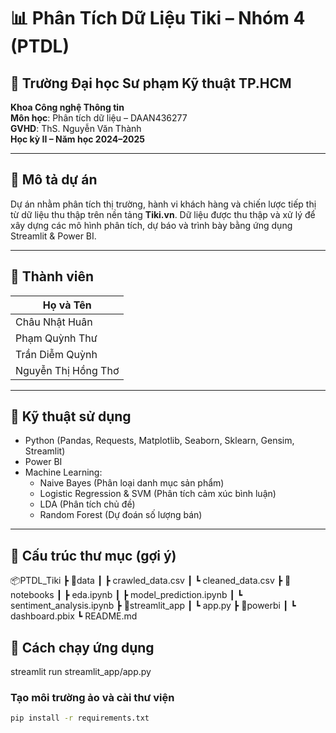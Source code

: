 # 📊 Phân Tích Dữ Liệu Tiki – Nhóm 4 (PTDL)

## 🏫 Trường Đại học Sư phạm Kỹ thuật TP.HCM  
**Khoa Công nghệ Thông tin**  
**Môn học**: Phân tích dữ liệu – DAAN436277  
**GVHD**: ThS. Nguyễn Văn Thành  
**Học kỳ II – Năm học 2024–2025**

---

## 📌 Mô tả dự án

Dự án nhằm phân tích thị trường, hành vi khách hàng và chiến lược tiếp thị từ dữ liệu thu thập trên nền tảng **Tiki.vn**. Dữ liệu được thu thập và xử lý để xây dựng các mô hình phân tích, dự báo và trình bày bằng ứng dụng Streamlit & Power BI.

---

## 🧩 Thành viên 
| Họ và Tên              
|------------------------
| Châu Nhật Huân         
| Phạm Quỳnh Thư         
| Trần Diễm Quỳnh        
| Nguyễn Thị Hồng Thơ   

---

## 🔧 Kỹ thuật sử dụng

- Python (Pandas, Requests, Matplotlib, Seaborn, Sklearn, Gensim, Streamlit)
- Power BI
- Machine Learning:  
  - Naive Bayes (Phân loại danh mục sản phẩm)  
  - Logistic Regression & SVM (Phân tích cảm xúc bình luận)  
  - LDA (Phân tích chủ đề)  
  - Random Forest (Dự đoán số lượng bán)

---

## 📁 Cấu trúc thư mục (gợi ý)
📦PTDL_Tiki
┣ 📂data
┃ ┣ crawled_data.csv
┃ ┗ cleaned_data.csv
┣ 📂notebooks
┃ ┣ eda.ipynb
┃ ┣ model_prediction.ipynb
┃ ┗ sentiment_analysis.ipynb
┣ 📂streamlit_app
┃ ┗ app.py
┣ 📂powerbi
┃ ┗ dashboard.pbix
┗ README.md

## 🚀 Cách chạy ứng dụng
streamlit run streamlit_app/app.py
### Tạo môi trường ảo và cài thư viện
```bash
pip install -r requirements.txt
